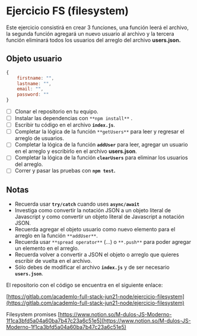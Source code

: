 # Ejercicio FS (filesystem)

Este ejercicio consistirá en crear 3 funciones, una función leerá el archivo, la segunda función agregará un nuevo usuario al archivo y la tercera función eliminará todos los usuarios del arreglo del archivo **users.json.**

## Objeto usuario

```jsx
{
	firstname: "",
	lastname: "",
	email: "",
	password: ""
}
```

- [ ]  Clonar el repositorio en tu equipo.
- [ ]  Instalar las dependencias con `**npm install**` .
- [ ]  Escribir tu código en el archivo **`index.js`**.
- [ ]  Completar la lógica de la función `**getUsers**` para leer y regresar el arreglo de usuarios.
- [ ]  Completar la lógica de la función **`addUser`** para leer, agregar un usuario en el arreglo y escribirlo en el archivo **users.json**.
- [ ]  Completar la lógica de la función **`clearUsers`** para eliminar los usuarios del arreglo.
- [ ]  Correr y pasar las pruebas con **`npm test`.**

## Notas

- Recuerda usar **`try/catch`** cuando uses **`async/await`**
- Investiga como convertir la notación JSON a un objeto literal de Javascript y como convertir un objeto literal de Javascript a notación JSON.
- Recuerda agregar el objeto usuario como nuevo elemento para el arreglo en la función `**addUser**`.
- Recuerda usar `**spread operator**` (...) o `**.push**` para poder agregar un elemento en el arreglo.
- Recuerda volver a convertir a JSON el objeto o arreglo que quieres escribir de vuelta en el archivo.
- Sólo debes de modificar el archivo **`index.js`** y de ser necesario **`users.json`**.

El repositorio con el código se encuentra en el siguiente enlace:

[https://gitlab.com/academlo-full-stack-jun21-node/ejercicio-filesystem](https://gitlab.com/academlo-full-stack-jun21-node/ejercicio-filesystem)

Filesystem promises [https://www.notion.so/M-dulos-JS-Moderno-1f1ca3bfd5a04a60ba7b47c23a6c51e5](https://www.notion.so/M-dulos-JS-Moderno-1f1ca3bfd5a04a60ba7b47c23a6c51e5)
